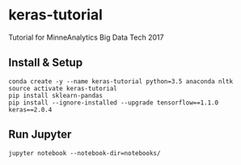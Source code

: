 # keras-tutorial
Tutorial for MinneAnalytics Big Data Tech 2017

## Install & Setup

```
conda create -y --name keras-tutorial python=3.5 anaconda nltk
source activate keras-tutorial
pip install sklearn-pandas
pip install --ignore-installed --upgrade tensorflow==1.1.0 keras==2.0.4
```

## Run Jupyter

```
jupyter notebook --notebook-dir=notebooks/
```
